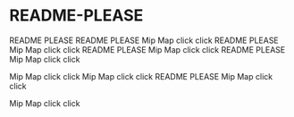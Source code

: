 # README-PLEASE
README PLEASE
README PLEASE
Mip Map click click
README PLEASE
Mip Map click click
README PLEASE
Mip Map click click
README PLEASE
Mip Map click click

Mip Map click click
Mip Map click click
README PLEASE
Mip Map click click

Mip Map click click
